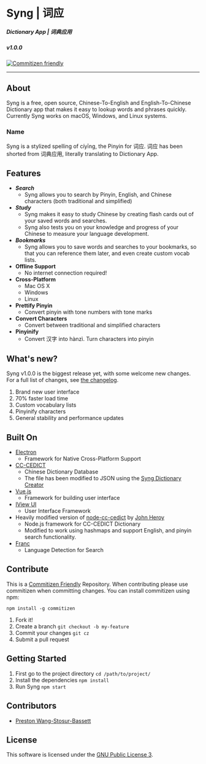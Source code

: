 # __Syng | 词应__
##### Dictionary App | 词典应用
##### v1.0.0
[![Commitizen friendly](https://img.shields.io/badge/commitizen-friendly-brightgreen.svg)](http://commitizen.github.io/cz-cli/)

---

## __About__
Syng is a free, open source, Chinese-To-English and English-To-Chinese Dictionary app that makes it easy to lookup words and phrases quickly. Currently Syng works on macOS, Windows, and Linux systems. 

### Name
Syng is a stylized spelling of cíyīng, the Pinyin for 词应. 词应 has been shorted from 词典应用, literally translating to Dictionary App.

## __Features__
- ___Search___
    - Syng allows you to search by Pinyin, English, and Chinese characters (both traditional and simplified)
- ___Study___
    - Syng makes it easy to study Chinese by creating flash cards out of your saved words and searches.
    - Syng also tests you on your knowledge and progress of your Chinese to measure your language development.
- ___Bookmarks___
    - Syng allows you to save words and searches to your bookmarks, so that you can reference them later, and even create custom vocab lists.
- __Offline Support__
    - No internet connection required! 
- __Cross-Platform__
    - Mac OS X
    - Windows
    - Linux
- __Prettify Pinyin__
    - Convert pinyin with tone numbers with tone marks
- __Convert Characters__
    - Convert between traditional and simplified characters
- __Pinyinify__
    - Convert 汉字 into hànzì. Turn characters into pinyin

## __What's new?__
Syng v1.0.0 is the biggest release yet, with some welcome new changes. For a full list of changes, see [the changelog](https://github.com/sotch-pr35mac/syng/blob/master/CHANGELOG.md).
1. Brand new user interface
2. 70% faster load time
3. Custom vocabulary lists
3. Pinyinify characters
4. General stability and performance updates

## __Built On__
   - [Electron](http://electron.atom.io)
      - Framework for Native Cross-Platform Support
   - [CC-CEDICT](http://www.mdbg.net/chindict/chindict.php?page=cedict)
      - Chinese Dictionary Database
      - The file has been modified to JSON using the [Syng Dictionary Creator](https://github.com/sotch-pr35mac/syng-dictionary-creator)
   - [Vue.js](https://vuejs.org/)
      - Framework for building user interface
   - [IView UI](https://www.iviewui.com/)
      - User Interface Framework
   - Heavily modified version of [node-cc-cedict](https://github.com/johnheroy/node-cc-cedict) by [John Heroy](http://johnheroy.com/)
      - Node.js framework for CC-CEDICT Dictionary
      - Modified to work using hashmaps and support English, and pinyin search functionality.
   - [Franc](https://github.com/wooorm/franc)
      - Language Detection for Search

## __Contribute__
This is a [Commitizen Friendly](https://github.com/commitizen/cz-cli) Repository. When contributing please use commitizen when committing changes.
You can install commitizen using npm:
```
npm install -g commitizen
```
1. Fork it!
2. Create a branch `git checkout -b my-feature`
3. Commit your changes `git cz`
4. Submit a pull request

## __Getting Started__
1. First go to the project directory
    `cd /path/to/project/`
2. Install the dependencies
    `npm install`
3. Run Syng
    `npm start`

## __Contributors__
- [Preston Wang-Stosur-Bassett](http://www.stosur.info)

## __License__
This software is licensed under the [GNU Public License 3](https://www.gnu.org/licenses/gpl-3.0.en.html).
